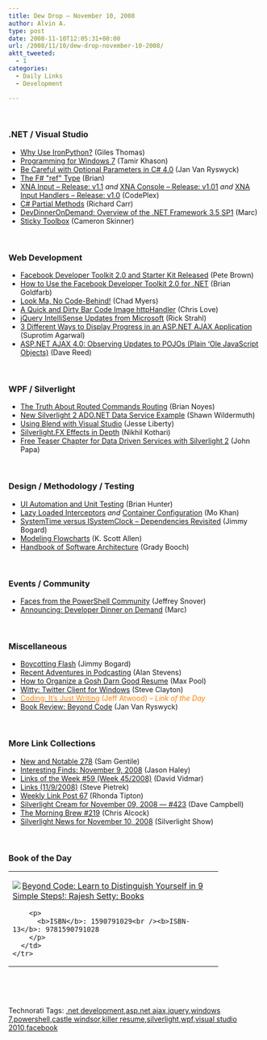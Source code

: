 ```yaml
---
title: Dew Drop – November 10, 2008
author: Alvin A.
type: post
date: 2008-11-10T12:05:31+00:00
url: /2008/11/10/dew-drop-november-10-2008/
aktt_tweeted:
  - 1
categories:
  - Daily Links
  - Development

---
```

&#160;

### .NET / Visual Studio

  * <a target="_blank" href="http://www.gilesthomas.com/?p=58">Why Use IronPython?</a> (Giles Thomas)
  * <a target="_blank" href="http://blogs.microsoft.co.il/blogs/tamir/archive/2008/11/09/programming-for-windows-7.aspx">Programming for Windows 7</a> (Tamir Khason)
  * <a target="_blank" href="http://elegantcode.com/2008/11/09/be-careful-with-optional-parameters-in-c-40/">Be Careful with Optional Parameters in C# 4.0</a> (Jan Van Ryswyck)
  * <a target="_blank" href="http://lorgonblog.spaces.live.com/Blog/cns!701679AD17B6D310!677.entry?wa=wsignin1.0">The F# "ref" Type</a> (Brian)
  * <a target="_blank" href="http://www.codeplex.com/XnaInput/Release/ProjectReleases.aspx?ReleaseId=19202">XNA Input &#8211; Release: v1.1</a>&#160;_and_&#160;<a target="_blank" href="http://www.codeplex.com/XnaConsole/Release/ProjectReleases.aspx?ReleaseId=19208">XNA Console &#8211; Release: v1.01</a> _and_&#160;<a target="_blank" href="http://www.codeplex.com/inputhandlers/Release/ProjectReleases.aspx?ReleaseId=19216">XNA Input Handlers &#8211; Release: v1.0</a> (CodePlex)
  * <a target="_blank" href="http://www.blackwasp.co.uk/CSharpPartialMethods.aspx">C# Partial Methods</a> (Richard Carr)
  * <a target="_blank" href="http://blogs.msdn.com/publicsector/archive/2008/11/09/devdinnerondemand-overview-of-the-net-framework-3-5-sp1.aspx">DevDinnerOnDemand: Overview of the .NET Framework 3.5 SP1</a> (Marc)
  * <a target="_blank" href="http://blogs.msdn.com/camerons/archive/2008/11/09/sticky-toolbox.aspx">Sticky Toolbox</a> (Cameron Skinner)

&#160;

### Web Development

  * <a target="_blank" href="http://community.irritatedvowel.com/blogs/pete_browns_blog/archive/2008/11/08/Facebook-Developer-Toolkit-2.0-and-Starter-Kit-Released.aspx">Facebook Developer Toolkit 2.0 and Starter Kit Released</a> (Pete Brown)
  * <a target="_blank" href="http://blogs.msdn.com/bgold/archive/2008/11/08/how-to-use-the-facebook-developer-toolkit-2-0-for-net.aspx">How to Use the Facebook Developer Toolkit 2.0 for .NET</a> (Brian Goldfarb)
  * <a target="_blank" href="http://www.lostechies.com/blogs/chad_myers/archive/2008/11/08/look-ma-no-code-behind.aspx">Look Ma, No Code-Behind!</a> (Chad Myers)
  * <a target="_blank" href="http://professionalaspnet.com/archive/2008/11/09/A-Quick-and-Dirty-Bar-Code-Image-httpHandler.aspx">A Quick and Dirty Bar Code Image httpHandler</a> (Chris Love)
  * <a target="_blank" href="http://west-wind.com/weblog/posts/536756.aspx">jQuery IntelliSense Updates from Microsoft</a> (Rick Strahl)
  * <a target="_blank" href="http://www.dotnetcurry.com/ShowArticle.aspx?ID=227">3 Different Ways to Display Progress in an ASP.NET AJAX Application</a> (Suprotim Agarwal)
  * <a target="_blank" href="http://weblogs.asp.net/infinitiesloop/archive/2008/11/09/asp-net-ajax-4-0-observing-updates-to-pojos-plain-ole-javascript-objects.aspx">ASP.NET AJAX 4.0: Observing Updates to POJOs (Plain &#8216;Ole JavaScript Objects)</a> (Dave Reed)

&#160;

### WPF / Silverlight

  * <a target="_blank" href="http://www.softinsight.com/bnoyes/2008/11/09/TheTruthAboutRoutedCommandsRouting.aspx">The Truth About Routed Commands Routing</a> (Brian Noyes)
  * <a target="_blank" href="http://wildermuth.com/2008/11/08/New_Silverlight_2_ADO_NET_Data_Service_Example">New Silverlight 2 ADO.NET Data Service Example</a> (Shawn Wildermuth)
  * <a target="_blank" href="http://silverlight.net/blogs/jesseliberty/archive/2008/11/09/using-blend-with-visual-studio.aspx">Using Blend with Visual Studio</a> (Jesse Liberty)
  * <a target="_blank" href="http://www.nikhilk.net/Entry.aspx?id=212">Silverlight.FX Effects in Depth</a> (Nikhil Kothari)
  * <a target="_blank" href="http://johnpapa.net/data-driven-services-with-silverlight-2/free-teaser-chapter-for-data-driven-services-with-silverlight-2/">Free Teaser Chapter for Data Driven Services with Silverlight 2</a> (John Papa)

&#160;

### Design / Methodology / Testing

  * <a target="_blank" href="http://rdaarchitecture.blogspot.com/2008/11/ui-automation-and-unit-testing.html">UI Automation and Unit Testing</a> (Brian Hunter)
  * <a target="_blank" href="http://mokhan.ca/blog/2008/11/09/Lazy+Loaded+Interceptors.aspx">Lazy Loaded Interceptors</a>&#160;_and_&#160;<a target="_blank" href="http://mokhan.ca/blog/2008/11/10/Container+Configuration.aspx">Container Configuration</a> (Mo Khan)
  * <a target="_blank" href="http://www.lostechies.com/blogs/jimmy_bogard/archive/2008/11/09/systemtime-versus-isystemclock-dependencies-revisited.aspx">SystemTime versus ISystemClock &#8211; Dependencies Revisited</a> (Jimmy Bogard)
  * <a target="_blank" href="http://odetocode.com/Blogs/scott/archive/2008/11/09/12310.aspx">Modeling Flowcharts</a> (K. Scott Allen)
  * <a target="_blank" href="http://www.booch.com/architecture/index.jsp">Handbook of Software Architecture</a> (Grady Booch)

&#160;

### Events / Community

  * <a target="_blank" href="http://blogs.msdn.com/powershell/archive/2008/11/09/faces-from-the-powershell-community.aspx">Faces from the PowerShell Community</a> (Jeffrey Snover)
  * <a target="_blank" href="http://blogs.msdn.com/publicsector/archive/2008/11/09/announcing-developer-dinner-on-demand.aspx">Announcing: Developer Dinner on Demand</a> (Marc)

&#160;

### Miscellaneous

  * <a target="_blank" href="http://www.lostechies.com/blogs/jimmy_bogard/archive/2008/11/08/boycotting-flash.aspx">Boycotting Flash</a> (Jimmy Bogard)
  * <a target="_blank" href="http://netcave.org/RecentAdventuresInPodcasting.aspx">Recent Adventures in Podcasting</a> (Alan Stevens)
  * <a target="_blank" href="http://www.codesqueeze.com/how-to-organize-a-gosh-darn-good-resume/">How to Organize a Gosh Darn Good Resume</a> (Max Pool)
  * <a target="_blank" href="http://blogs.msdn.com/stevecla01/archive/2008/11/10/witty-twitter-client-for-windows.aspx">Witty: Twitter Client for Windows</a> (Steve Clayton)
  * <a target="_blank" href="http://www.codinghorror.com/blog/archives/001184.html"><font color="#ff8000">Coding: It&#8217;s Just Writing</font></a> <font color="#ff8000">(Jeff Atwood)<em> – Link of the Day</em></font>
  * <a target="_blank" href="http://elegantcode.com/2008/11/10/book-review-beyond-code/">Book Review: Beyond Code</a> (Jan Van Ryswyck)

&#160;

### More Link Collections

  * <a target="_blank" href="http://samgentile.com/blogs/samgentile/archive/2008/11/08/new-and-notable-278.aspx">New and Notable 278</a> (Sam Gentile)
  * <a target="_blank" href="http://jasonhaley.com/blog/archive/2008/11/09/142464.aspx">Interesting Finds: November 9, 2008</a> (Jason Haley)
  * <a target="_blank" href="http://vidmar.net/weblog/archive/2008/11/09/links-of-the-week-59-week-452008.aspx">Links of the Week #59 (Week 45/2008)</a> (David Vidmar)
  * <a target="_blank" href="http://spietrek.blogspot.com/2008/11/links-1192008.html">Links (11/9/2008)</a> (Steve Pietrek)
  * <a target="_blank" href="http://rtipton.wordpress.com/2008/11/09/weekly-link-post-67/">Weekly Link Post 67</a> (Rhonda Tipton)
  * <a target="_blank" href="http://geekswithblogs.net/WynApseTechnicalMusings/archive/2008/11/09/126910.aspx">Silverlight Cream for November 09, 2008 &#8212; #423</a> (Dave Campbell)
  * <a target="_blank" href="http://blog.cwa.me.uk/2008/11/10/the-morning-brew-219/">The Morning Brew #219</a> (Chris Alcock)
  * <a target="_blank" href="http://www.silverlightshow.net/news/Silverlight-News-for-November-10-2008.aspx">Silverlight News for November 10, 2008</a> (Silverlight Show)

&#160;

### Book of the Day

<div style="padding-bottom: 0px; margin: 0px; padding-left: 0px; padding-right: 0px; display: inline; float: none; padding-top: 0px" id="scid:7dc1bd33-94bd-46fd-a20b-0131235bcd47:98584cf3-9dd4-451d-9dcd-325edb844dfd" class="wlWriterEditableSmartContent">
  <table cellspacing="0" cellpadding="2" width="400" border="0" unselectable="on">
    <tr>
      <td valign="top" width="400">
        <p>
          <a title="Beyond Code: Learn to Distinguish Yourself in 9 Simple Steps!: Rajesh Setty: Books" href="http://www.amazon.com/exec/obidos/ASIN/1590791029/alvinashcraft-20"><img data-recalc-dims="1" decoding="async" src="https://i0.wp.com/images.amazon.com/images/P/1590791029.01.MZZZZZZZ.jpg?w=660" border="0" align="left" style="float:left" />Beyond Code: Learn to Distinguish Yourself in 9 Simple Steps!: Rajesh Setty: Books</a>
        </p>
        
        <p>
          <b>ISBN</b>: 1590791029<br /><b>ISBN-13</b>: 9781590791028
        </p>
      </td>
    </tr>
  </table>
</div>

&#160;

<div style="padding-bottom: 0px; margin: 0px; padding-left: 0px; padding-right: 0px; display: inline; float: none; padding-top: 0px" id="scid:C16BAC14-9A3D-4c50-9394-FBFEF7A93539:68069c1a-3fa8-49ea-9d07-d36377c9c582" class="wlWriterEditableSmartContent">
  <!--dotnetkickit-->
</div>

&#160;

<div style="padding-bottom: 0px; margin: 0px; padding-left: 0px; padding-right: 0px; display: inline; float: none; padding-top: 0px" id="scid:0767317B-992E-4b12-91E0-4F059A8CECA8:abb60300-71b3-4b59-b599-de10b0a31b8c" class="wlWriterEditableSmartContent">
  Technorati Tags: <a href="http://technorati.com/tags/.net+development" rel="tag">.net development</a>,<a href="http://technorati.com/tags/asp.net+ajax" rel="tag">asp.net ajax</a>,<a href="http://technorati.com/tags/jquery" rel="tag">jquery</a>,<a href="http://technorati.com/tags/windows+7" rel="tag">windows 7</a>,<a href="http://technorati.com/tags/powershell" rel="tag">powershell</a>,<a href="http://technorati.com/tags/castle+windsor" rel="tag">castle windsor</a>,<a href="http://technorati.com/tags/killer+resume" rel="tag">killer resume</a>,<a href="http://technorati.com/tags/silverlight" rel="tag">silverlight</a>,<a href="http://technorati.com/tags/wpf" rel="tag">wpf</a>,<a href="http://technorati.com/tags/visual+studio+2010" rel="tag">visual studio 2010</a>,<a href="http://technorati.com/tags/facebook" rel="tag">facebook</a>
</div>